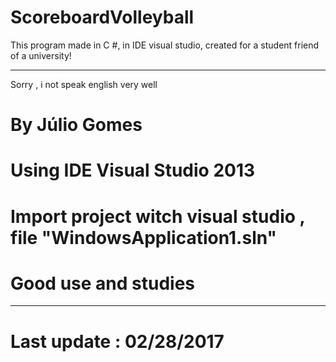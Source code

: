 # ScoreboardVolleyball
This program made in C #, in IDE visual studio, created for a student friend of a university!

-------------------------------------------------------------------------
Sorry , i not speak english very well
# By Júlio Gomes
# Using IDE Visual Studio 2013
# Import project witch visual studio , file "WindowsApplication1.sln"
# Good use and studies
--------------------------------------------------------------------------
# Last update : 02/28/2017

